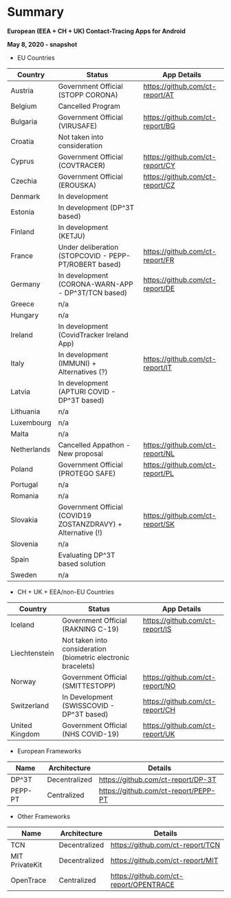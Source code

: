 # Summary

**European (EEA + CH + UK) Contact-Tracing Apps for Android**

**May 8, 2020 - snapshot**

- EU Countries

Country | Status | App Details
--------|--------|------------
Austria | Government Official (STOPP CORONA) | https://github.com/ct-report/AT
Belgium | Cancelled Program |
Bulgaria | Government Official (VIRUSAFE) | https://github.com/ct-report/BG
Croatia | Not taken into consideration |
Cyprus | Government Official (COVTRACER) | https://github.com/ct-report/CY
Czechia | Government Official (EROUSKA) | https://github.com/ct-report/CZ
Denmark | In development |
Estonia | In development (DP^3T based) |
Finland | In development (KETJU) |
France | Under deliberation (STOPCOVID - PEPP-PT/ROBERT based) | https://github.com/ct-report/FR
Germany | In development (CORONA-WARN-APP - DP^3T/TCN based) | https://github.com/ct-report/DE
Greece | n/a |
Hungary | n/a |
Ireland | In development (CovidTracker Ireland App) |
Italy | In development (IMMUNI) + Alternatives (?) | https://github.com/ct-report/IT
Latvia | In development (APTURI COVID - DP^3T based) |
Lithuania | n/a |
Luxembourg | n/a |
Malta | n/a |
Netherlands | Cancelled Appathon - New proposal | https://github.com/ct-report/NL
Poland | Government Official (PROTEGO SAFE) | https://github.com/ct-report/PL
Portugal | n/a |
Romania | n/a |
Slovakia | Government Official (COVID19 ZOSTANZDRAVY) + Alternative (!) | https://github.com/ct-report/SK
Slovenia | n/a |
Spain | Evaluating DP^3T based solution |
Sweden | n/a |

- CH + UK + EEA/non-EU Countries

Country | Status | App Details
--------|--------|------------
Iceland | Government Official (RAKNING C-19) | https://github.com/ct-report/IS
Liechtenstein | Not taken into consideration (biometric electronic bracelets) |
Norway | Government Official (SMITTESTOPP)| https://github.com/ct-report/NO
Switzerland | In Development (SWISSCOVID - DP^3T based) | https://github.com/ct-report/CH
United Kingdom | Government Official (NHS COVID-19) | https://github.com/ct-report/UK

- European Frameworks

Name | Architecture | Details
-----|--------------|--------
DP^3T | Decentralized | https://github.com/ct-report/DP-3T
PEPP-PT | Centralized | https://github.com/ct-report/PEPP-PT

- Other Frameworks

Name | Architecture | Details
-----|--------------|--------
TCN | Decentralized | https://github.com/ct-report/TCN
MIT PrivateKit | Decentralized | https://github.com/ct-report/MIT
OpenTrace | Centralized | https://github.com/ct-report/OPENTRACE
